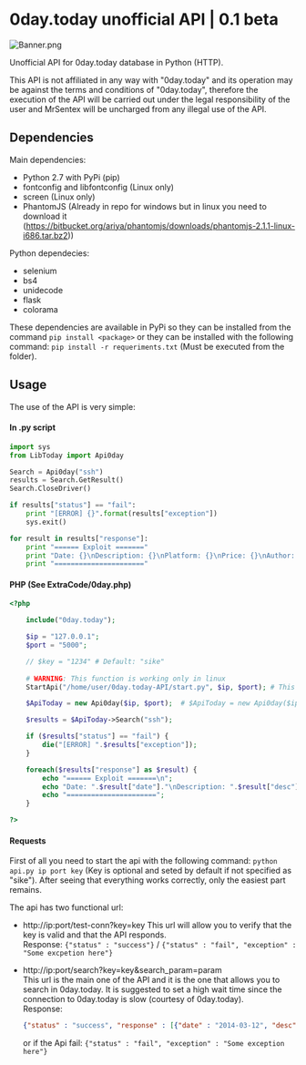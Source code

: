 # 0day.today unofficial API | 0.1 beta
![Banner.png](https://raw.githubusercontent.com/MrSentex/0day.today-API/master/banner.png?token=AorkL9f8tQVCKNF6tnFOxW4LHEu_1_E4ks5cPhNmwA%3D%3D)

Unofficial API for 0day.today database in Python (HTTP).

This API is not affiliated in any way with "0day.today" and its operation may be against the terms and conditions of "0day.today", therefore the execution of the API will be carried out under the legal responsibility of the user and MrSentex will be uncharged from any illegal use of the API.

## Dependencies
Main dependencies:

* Python 2.7 with PyPi (pip)
* fontconfig and libfontconfig (Linux only)
* screen (Linux only)
* PhantomJS (Already in repo for windows but in linux you need to download it (https://bitbucket.org/ariya/phantomjs/downloads/phantomjs-2.1.1-linux-i686.tar.bz2))

Python dependecies:

* selenium
* bs4
* unidecode
* flask
* colorama

These dependencies are available in PyPi so they can be installed from the command `pip install <package>` or they can be installed with the following command: `pip install -r requeriments.txt` (Must be executed from the folder).

## Usage

The use of the API is very simple:

#### In .py script

```python
import sys
from LibToday import Api0day

Search = Api0day("ssh")
results = Search.GetResult()
Search.CloseDriver()

if results["status"] == "fail":
    print "[ERROR] {}".format(results["exception"])
    sys.exit()

for result in results["response"]:
    print "====== Exploit ======="
    print "Date: {}\nDescription: {}\nPlatform: {}\nPrice: {}\nAuthor: {}\nURL: {}".format(result["date"], result["desc"], result["platform"], result["price"], result["author"], result["url"])
    print "======================"
```
#### PHP (See ExtraCode/0day.php)
```php
<?php

    include("0day.today");

    $ip = "127.0.0.1";
    $port = "5000";

    // $key = "1234" # Default: "sike"
    
    # WARNING: This function is working only in linux
    StartApi("/home/user/0day.today-API/start.py", $ip, $port); # This function only need to be exec one time (Multiple exec can create bugs) | StartApi("/home/user/0day.today-API/start.py", $ip, $port, $key);

    $ApiToday = new Api0day($ip, $port);  # $ApiToday = new Api0day($ip, $port, $key); | If an error ocurred with the connection the script will create an exception

    $results = $ApiToday->Search("ssh");

    if ($results["status"] == "fail") {
        die("[ERROR] ".$results["exception"]);
    }

    foreach($results["response"] as $result) {
        echo "====== Exploit =======\n";
        echo "Date: ".$result["date"]."\nDescription: ".$result["desc"]."\nPlatform: ".$result["platform"]."\nPrice: ".$result["price"]."\nAuthor: ".$result["author"]."\nURL: ".$result["url"]."\n";
        echo "======================";
    }

?>
```
#### Requests
First of all you need to start the api with the following command: `python api.py ip port key` (Key is optional and seted by default if not specified as "sike"). After seeing that everything works correctly, only the easiest part remains.

The api has two functional url:

* http://ip:port/test-conn?key=key 
  This url will allow you to verify that the key is valid and that the API responds.  
  Response: `{"status" : "success"}` / `{"status" : "fail", "exception" : "Some excpetion here"}`  
  
* http://ip:port/search?key=key&search_param=param  
  This url is the main one of the API and it is the one that allows you to search in 0day.today. It is suggested to set a high wait time since the connection to 0day.today is slow (courtesy of 0day.today).  
    Response: 
    ```json
    {"status" : "success", "response" : [{"date" : "2014-03-12", "desc" : "Sike, thats the wrong number", "platform" : "multiple", "price" : "free", "author" : "MrSentex", "url" : "https://0day.today/exploit/<exploit-id>"}]}
    ```
  or if the Api fail: `{"status" : "fail", "exception" : "Some exception here"}`
